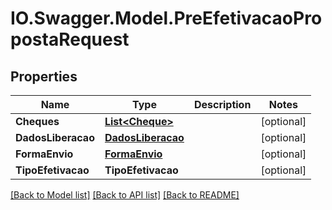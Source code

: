 # IO.Swagger.Model.PreEfetivacaoPropostaRequest
## Properties

Name | Type | Description | Notes
------------ | ------------- | ------------- | -------------
**Cheques** | [**List&lt;Cheque&gt;**](Cheque.md) |  | [optional] 
**DadosLiberacao** | [**DadosLiberacao**](DadosLiberacao.md) |  | [optional] 
**FormaEnvio** | [**FormaEnvio**](FormaEnvio.md) |  | [optional] 
**TipoEfetivacao** | **TipoEfetivacao** |  | [optional] 

[[Back to Model list]](../README.md#documentation-for-models) [[Back to API list]](../README.md#documentation-for-api-endpoints) [[Back to README]](../README.md)

